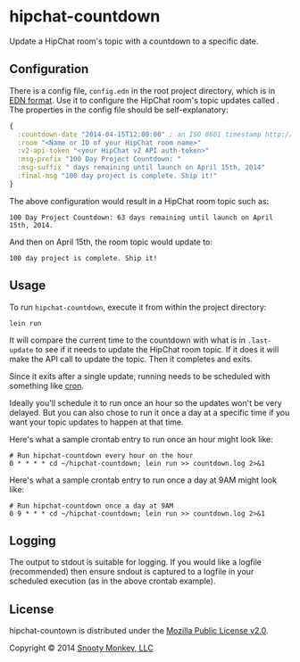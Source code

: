 # hipchat-countdown

Update a HipChat room's topic with a countdown to a specific date.

## Configuration

There is a config file, `config.edn` in the root project directory, which is in [EDN format](https://github.com/edn-format/edn). Use it to configure the HipChat room's topic updates called . The properties in the config file should be self-explanatory:

```clojure
{
  :countdown-date "2014-04-15T12:00:00" ; an ISO 8601 timestamp http://www.w3.org/TR/NOTE-datetime
  :room "<Name or ID of your HipChat room name>"
  :v2-api-token "<your HipChat v2 API auth-token>"
  :msg-prefix "100 Day Project Countdown: "
  :msg-suffix " days remaining until launch on April 15th, 2014"
  :final-msg "100 day project is complete. Ship it!"
}
```

The above configuration would result in a HipChat room topic such as:

```
100 Day Project Countdown: 63 days remaining until launch on April 15th, 2014.
```

And then on April 15th, the room topic would update to:

```
100 day project is complete. Ship it!
```

## Usage

To run `hipchat-countdown`, execute it from within the project directory:

```console
lein run
```

It will compare the current time to the countdown with what is in ```.last-update``` to see if it needs to update the HipChat room topic. If it does it will make the API call to update the topic. Then it completes and exits.

Since it exits after a single update, running needs to be scheduled with something like [cron](http://en.wikipedia.org/wiki/Cron).

Ideally you'll schedule it to run once an hour so the updates won't be very delayed. But you can also chose to run it once a day at a specific time if you want your topic updates to happen at that time.

Here's what a sample crontab entry to run once an hour might look like:

```
# Run hipchat-countdown every hour on the hour
0 * * * * cd ~/hipchat-countdown; lein run >> countdown.log 2>&1
```

Here's what a sample crontab entry to run once a day at 9AM might look like:

```
# Run hipchat-countdown once a day at 9AM
0 9 * * * cd ~/hipchat-countdown; lein run >> countdown.log 2>&1
```

## Logging

The output to stdout is suitable for logging. If you would like a logfile (recommended) then ensure sndout is captured to a logfile in your scheduled execution (as in the above crontab example).

## License

hipchat-countown is distributed under the [Mozilla Public License v2.0](http://www.mozilla.org/MPL/2.0/).

Copyright © 2014 [Snooty Monkey, LLC](http://snootymonkey.com/)